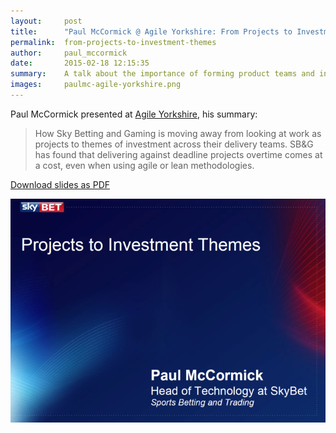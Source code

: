 ```yaml
---
layout:     post
title:      "Paul McCormick @ Agile Yorkshire: From Projects to Investment Themes"
permalink:  from-projects-to-investment-themes
author:     paul_mccormick
date:       2015-02-18 12:15:35
summary:    A talk about the importance of forming product teams and investment themes rather than trying to execute projects.
images:     paulmc-agile-yorkshire.png 
---
```


Paul McCormick presented at [Agile Yorkshire](http://www.agileyorkshire.org/), his summary:

> How Sky Betting and Gaming is moving away from looking at work as projects to themes of investment across their delivery teams.  SB&G has found that delivering against deadline projects overtime comes at a cost, even when using agile or lean methodologies.

[Download slides as PDF](/pdf/agile-yorkshire-projects-to-investment-themes.pdf)

[![The Slides](/images/paulmc-agile-yorkshire.png)](/pdf/agile-yorkshire-projects-to-investment-themes.pdf)

